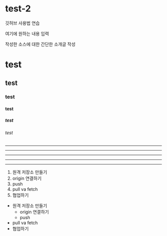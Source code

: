 # test-2

깃허브 사용법 연습

여기에 원하는 내용 입력

작성한 소스에 대한 간단한 소개글 작성

# test
## test
### test
#### test
##### test
###### test

---
------
***
******
* * *

1. 원격 저장소 만들기
2. origin 연결하기
3. push
4. pull va fetch
5. 협업하기

- 원격 저장소 만들기
  - origin 연결하기
  - push
- pull va fetch
- 협업하기
